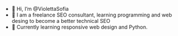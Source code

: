 - 👋 Hi, I’m @ViolettaSofia
- 👀 I am a freelance SEO consultant, learning programming and web desing to become a better technical SEO 
- 🌱 Currently learning responsive web design and Python. 

<!---
ViolettaSofia/ViolettaSofia is a ✨ special ✨ repository because its `README.md` (this file) appears on your GitHub profile.
You can click the Preview link to take a look at your changes.
--->
